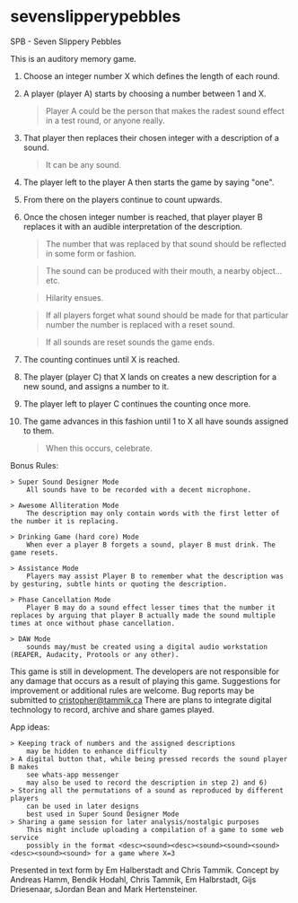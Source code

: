 # sevenslipperypebbles
SPB - Seven Slippery Pebbles

This is an auditory memory game.

1) Choose an integer number X which defines the length of each round.

2) A player (player A) starts by choosing a number between 1 and X.
	
	> Player A could be the person that makes the radest sound effect in a test round, or anyone really.

3) That player then replaces their chosen integer with a description of a sound. 
	
	> It can be any sound.

4) The player left to the player A then starts the game by saying "one".

5) From there on the players continue to count upwards. 

6) Once the chosen integer number is reached, that player player B replaces it with an audible interpretation of the description.
	> The number that was replaced by that sound should be reflected in some form or fashion.
	
	> The sound can be produced with their mouth, a nearby object... etc.
	
	> Hilarity ensues.
	
	> If all players forget what sound should be made for that particular number the number is replaced with a reset sound.
	
	> If all sounds are reset sounds the game ends.

7) The counting continues until X is reached.

8) The player (player C) that X lands on creates a new description for a new sound, and assigns a number to it.

9) The player left to player C continues the counting once more.

10) The game advances in this fashion until 1 to X all have sounds assigned to them.
	
	> When this occurs, celebrate.

Bonus Rules:	

	> Super Sound Designer Mode
		All sounds have to be recorded with a decent microphone.

	> Awesome Alliteration Mode
		The description may only contain words with the first letter of the number it is replacing.

	> Drinking Game (hard core) Mode
		When ever a player B forgets a sound, player B must drink. The game resets.

	> Assistance Mode
		Players may assist Player B to remember what the description was by gesturing, subtle hints or quoting the description.

	> Phase Cancellation Mode
		Player B may do a sound effect lesser times that the number it replaces by arguing that player B actually made the sound multiple times at once without phase cancellation.

	> DAW Mode
		sounds may/must be created using a digital audio workstation (REAPER, Audacity, Protools or any other).

This game is still in development.
The developers are not responsible for any damage that occurs as a result of playing this game.
Suggestions for improvement or additional rules are welcome.
Bug reports may be submitted to cristopher@tammik.ca
There are plans to integrate digital technology to record, archive and share games played.

App ideas:

	> Keeping track of numbers and the assigned descriptions
		may be hidden to enhance difficulty
	> A digital button that, while being pressed records the sound player B makes
		see whats-app messenger
		may also be used to record the description in step 2) and 6)
	> Storing all the permutations of a sound as reproduced by different players
		can be used in later designs
		best used in Super Sound Designer Mode
	> Sharing a game session for later analysis/nostalgic purposes
		This might include uploading a compilation of a game to some web service
		possibly in the format <desc><sound><desc><sound><sound><sound><desc><sound><sound> for a game where X=3

Presented in text form by Em Halberstadt and Chris Tammik.
Concept by Andreas Hamm, Bendik Hodahl, Chris Tammik, Em Halbrstadt, Gijs Driesenaar, sJordan Bean and Mark Hertensteiner.